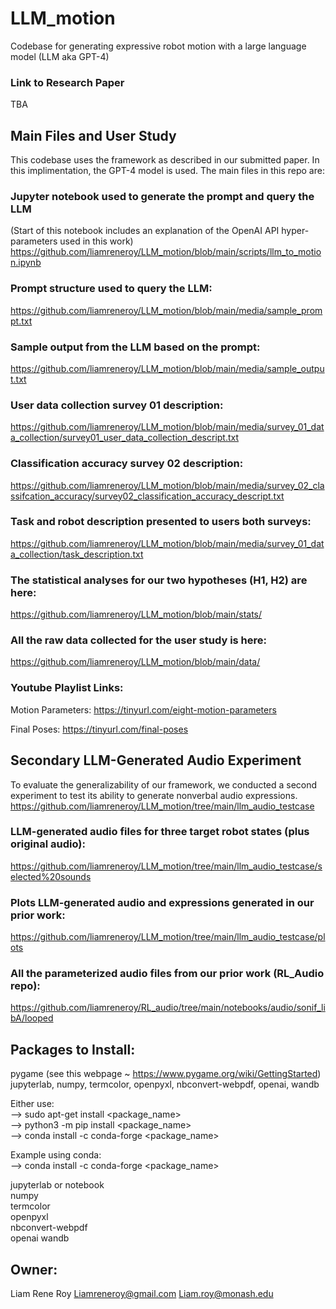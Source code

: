 # LLM_motion
Codebase for generating expressive robot motion with a large language model (LLM aka GPT-4)

### Link to Research Paper
TBA


## Main Files and User Study
This codebase uses the framework as described in our submitted paper. In this implimentation, the GPT-4 model is used. The main files in this repo are:

### Jupyter notebook used to generate the prompt and query the LLM 
(Start of this notebook includes an explanation of the OpenAI API hyper-parameters used in this work)
https://github.com/liamreneroy/LLM_motion/blob/main/scripts/llm_to_motion.ipynb

### Prompt structure used to query the LLM:
https://github.com/liamreneroy/LLM_motion/blob/main/media/sample_prompt.txt

### Sample output from the LLM based on the prompt:
https://github.com/liamreneroy/LLM_motion/blob/main/media/sample_output.txt

### User data collection survey 01 description:
https://github.com/liamreneroy/LLM_motion/blob/main/media/survey_01_data_collection/survey01_user_data_collection_descript.txt

### Classification accuracy survey 02 description:
https://github.com/liamreneroy/LLM_motion/blob/main/media/survey_02_classifcation_accuracy/survey02_classification_accuracy_descript.txt

### Task and robot description presented to users both surveys:
https://github.com/liamreneroy/LLM_motion/blob/main/media/survey_01_data_collection/task_description.txt

### The statistical analyses for our two hypotheses (H1, H2) are here:
https://github.com/liamreneroy/LLM_motion/blob/main/stats/

### All the raw data collected for the user study is here:
https://github.com/liamreneroy/LLM_motion/blob/main/data/

### Youtube Playlist Links:
Motion Parameters:  https://tinyurl.com/eight-motion-parameters

Final Poses:        https://tinyurl.com/final-poses


## Secondary LLM-Generated Audio Experiment
To evaluate the generalizability of our framework, we conducted a second experiment to test its ability to generate nonverbal audio expressions.
https://github.com/liamreneroy/LLM_motion/tree/main/llm_audio_testcase

### LLM-generated audio files for three target robot states (plus original audio):
https://github.com/liamreneroy/LLM_motion/tree/main/llm_audio_testcase/selected%20sounds

### Plots LLM-generated audio and expressions generated in our prior work:
https://github.com/liamreneroy/LLM_motion/tree/main/llm_audio_testcase/plots

### All the parameterized audio files from our prior work (RL_Audio repo):
https://github.com/liamreneroy/RL_audio/tree/main/notebooks/audio/sonif_libA/looped


## Packages to Install:
pygame   (see this webpage ~ https://www.pygame.org/wiki/GettingStarted)  
jupyterlab, numpy, termcolor, openpyxl, nbconvert-webpdf, openai, wandb  


Either use:    
--> sudo apt-get install <package_name>  
--> python3 -m pip install <package_name>  
--> conda install -c conda-forge <package_name>  


Example using conda:  
--> conda install -c conda-forge <package_name>  

jupyterlab or notebook  
numpy  
termcolor  
openpyxl  
nbconvert-webpdf              
openai
wandb  


## Owner: 
Liam Rene Roy
Liamreneroy@gmail.com
Liam.roy@monash.edu
